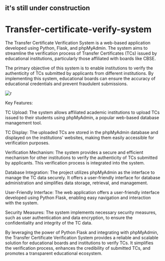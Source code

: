 ## it's still under construction


# Transfer-certificate-verify-system
The Transfer Certificate Verification System is a web-based application developed using Python, Flask, and phpMyAdmin. The system aims to streamline the verification process of Transfer Certificates (TCs) issued by educational institutions, particularly those affiliated with boards like CBSE.

The primary objective of this system is to enable institutions to verify the authenticity of TCs submitted by applicants from different institutions. By implementing this system, educational boards can ensure the accuracy of educational credentials and prevent fraudulent submissions.



![r](https://github.com/RudraHarsh/Transfer-certificate-verify-system/assets/133790814/3f62257f-d876-4924-95a8-d6f58d1a2ca0)




Key Features:

TC Upload: The system allows affiliated academic institutions to upload TCs issued to their students using phpMyAdmin, a popular web-based database management tool.
 
TC Display: The uploaded TCs are stored in the phpMyAdmin database and displayed on the institutions' websites, making them easily accessible for verification purposes.

Verification Mechanism: The system provides a secure and efficient mechanism for other institutions to verify the authenticity of TCs submitted by applicants. This verification process is integrated into the system.
    
Database Integration: The project utilizes phpMyAdmin as the interface to manage the TC data securely. It offers a user-friendly interface for database administration and simplifies data storage, retrieval, and management.
    
User-Friendly Interface: The web application offers a user-friendly interface developed using Python Flask, enabling easy navigation and interaction with the system.

Security Measures: The system implements necessary security measures, such as user authentication and data encryption, to ensure the confidentiality and integrity of the TC data.

By leveraging the power of Python Flask and integrating with phpMyAdmin, the Transfer Certificate Verification System provides a reliable and scalable solution for educational boards and institutions to verify TCs. It simplifies the verification process, enhances the credibility of submitted TCs, and promotes a transparent educational ecosystem.
